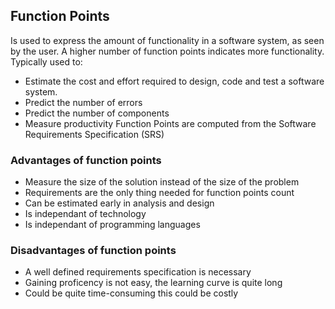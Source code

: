 ## Function Points
Is used to express the amount of functionality in a software system, as seen by the user.
A higher number of function points indicates more functionality. 
Typically used to:
  - Estimate the cost and effort required to design, code and test a software system.
  - Predict the number of errors
  - Predict the number of components
  - Measure productivity
Function Points are computed from the Software Requirements Specification (SRS)

### Advantages of function points
* Measure the size of the solution instead of the size of the problem 
* Requirements are the only thing needed for function points count
* Can be estimated early in analysis and design 
* Is independant of technology 
* Is independant of programming languages

### Disadvantages of function points
* A well defined requirements specification is necessary
* Gaining proficency is not easy, the learning curve is quite long
* Could be quite time-consuming this could be costly